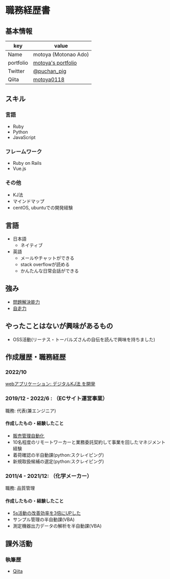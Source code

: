 # 職務経歴書

## 基本情報

|key|value|
|---|-----|
|Name|motoya (Motonao Ado)|
|portfolio|[motoya's portfolio](https://motoya-portfolio.com/)|
|Twitter|[@puchan_pig](https://twitter.com/puchan_pig)|
|Qiita|[motoya0118](https://qiita.com/motoya0118)|

## スキル
### 言語
- Ruby
- Python
- JavaScript

### フレームワーク

- Ruby on Rails
- Vue.js

### その他

- KJ法
- マインドマップ
- centOS, ubuntuでの開発経験

## 言語

- 日本語
  - ネイティブ
- 英語
  - メールやチャットができる
  - stack overflowが読める
  - かんたんな日常会話ができる

## 強み

- [問題解決能力](https://motoya-portfolio.com/5s/)
- [自走力](https://motoya-portfolio.com/cosme-system/)

## やったことはないが興味があるもの
- OSS活動(リーナス・トーバルズさんの自伝を読んで興味を持ちました)

## 作成履歴・職務経歴

### 2022/10

[webアプリケーション: デジタルKJ法 を開発](https://kj-method.link/)

### 2019/12 - 2022/6 : （ECサイト運営事業）

職務: 代表(兼エンジニア)

#### 作成したもの・経験したこと

- [販売管理自動化](https://motoya-portfolio.com/cosme-system/)
- 10名程度のリモートワーカーと業務委託契約して事業を回したマネジメント経験
- 着荷確認の半自動課(python:スクレイピング)
- 新規取扱候補の選定(python:スクレイピング)

### 2011/4 - 2021/12: （化学メーカー）

職務: 品質管理

#### 作成したもの・経験したこと

- [5s活動の改善効率を3倍にUPした](https://motoya-portfolio.com/5s/)
- サンプル管理の半自動課(VBA)
- 測定機器出力データの解析を半自動課(VBA)

## 課外活動

### 執筆歴
* [Qiita](https://qiita.com/motoya0118)

